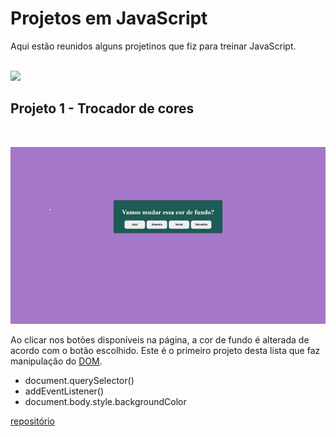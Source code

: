 # Projetos em JavaScript

Aqui estão reunidos alguns projetinos que fiz para treinar JavaScript.

<br>
<img src="https://gifs.eco.br/wp-content/uploads/2022/02/gifs-do-gatinho-digitando-2.gif">
<br>

## Projeto 1 - Trocador de cores
<br>

![](trocador-de-cores/img/trocador-de-cores.gif)

Ao clicar nos botões disponíveis na página, a cor de fundo é alterada de acordo com o botão escolhido. Este é o primeiro projeto desta lista que faz manipulação do [DOM](http://devfuria.com.br/javascript/dom/).
- document.querySelector()
- addEventListener()
- document.body.style.backgroundColor

[repositório](https://github.com/Kellycns/Projetinhos-em-js/tree/main/trocador-de-cores)
